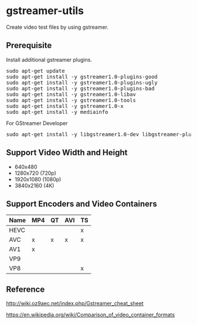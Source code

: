 # gstreamer-utils
Create video test files by using gstreamer.

## Prerequisite
Install additional gstreamer plugins.

<pre>
sudo apt-get update
sudo apt-get install -y gstreamer1.0-plugins-good
sudo apt-get install -y gstreamer1.0-plugins-ugly
sudo apt-get install -y gstreamer1.0-plugins-bad
sudo apt-get install -y gstreamer1.0-libav
sudo apt-get install -y gstreamer1.0-tools
sudo apt-get install -y gstreamer1.0-x
sudo apt-get install -y mediainfo
</pre>

For GStreamer Developer
<pre>
sudo apt-get install -y libgstreamer1.0-dev libgstreamer-plugins-base1.0-dev libgstreamer-plugins-bad1.0-dev gstreamer1.0-plugins-base gstreamer1.0-plugins-good gstreamer1.0-plugins-bad gstreamer1.0-plugins-ugly gstreamer1.0-libav gstreamer1.0-doc gstreamer1.0-tools gstreamer1.0-x gstreamer1.0-alsa gstreamer1.0-gl gstreamer1.0-gtk3 gstreamer1.0-qt5 gstreamer1.0-pulseaudio
</pre>

## Support Video Width and Height

- 640x480
- 1280x720 (720p)
- 1920x1080 (1080p)
- 3840x2160 (4K)

## Support Encoders and Video Containers

Name | MP4 | QT  | AVI | TS 
---  | --- | --- | --- | ---      
HEVC |     |     |     | x  
AVC  | x   | x   | x   | x  
AV1  | x   |     |     |    
VP9  |     |     |     |    
VP8  |     |     |     | x  

## Reference
http://wiki.oz9aec.net/index.php/Gstreamer_cheat_sheet

https://en.wikipedia.org/wiki/Comparison_of_video_container_formats
